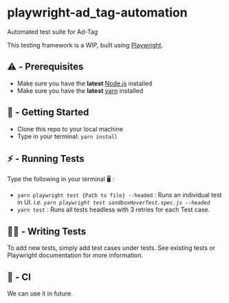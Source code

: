 # playwright-ad_tag-automation

Automated test suite for Ad-Tag

This testing framework is a WIP, built using [Playwright](https://playwright.dev/).

## ⚠️ - Prerequisites
- Make sure you have the **latest** [Node.js](https://nodejs.org/en/download/) installed
- Make sure you have the **latest** [yarn](https://classic.yarnpkg.com/en/docs/install) installed

## 🏹 - Getting Started

- Clone this repo to your local machine
- Type in your terminal: `yarn install`

## ⚡ - Running Tests

Type the following in your terminal 🖥️ :
 * `yarn playwright test {Path to file} --headed` : Runs an individual test in UI.  _i.e. `yarn playwright test sandboxHoverTest.spec.js --headed`_ 
 * `yarn test` : Runs all tests headless with 3 retries for each Test case.

## ✍🏽 - Writing Tests

To add new tests, simply add test cases under tests. See existing tests or Playwright documentation for more information.

## 🤖 - CI

 We can use it in future.
 
